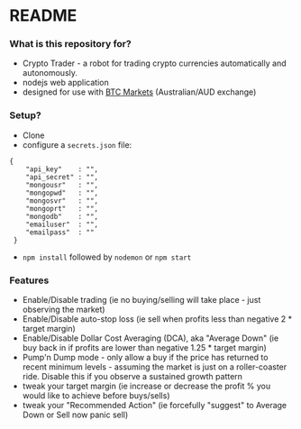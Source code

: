 # README #

### What is this repository for? ###

* Crypto Trader - a robot for trading crypto currencies automatically and autonomously.
* nodejs web application
* designed for use with [BTC Markets](https://btcmarkets.net) (Australian/AUD exchange)

### Setup? ###

* Clone
* configure a `secrets.json` file:
~~~~
{
    "api_key"    : "",
    "api_secret" : "",
    "mongousr"   : "",
    "mongopwd"   : "",
    "mongosvr"   : "",
    "mongoprt"   : "",
    "mongodb"    : "",
    "emailuser"  : "",
    "emailpass"  : ""
 }
 ~~~~
* `npm install` followed by `nodemon` or `npm start`

### Features ###

* Enable/Disable trading (ie no buying/selling will take place - just observing the market)
* Enable/Disable auto-stop loss (ie sell when profits less than negative 2 * target margin)
* Enable/Disable Dollar Cost Averaging (DCA), aka "Average Down" (ie buy back in if profits are lower than negative 1.25 * target margin)
* Pump'n Dump mode - only allow a buy if the price has returned to recent minimum levels - assuming the market is just on a roller-coaster ride. Disable this if you observe a sustained growth pattern
* tweak your target margin (ie increase or decrease the profit % you would like to achieve before buys/sells)
* tweak your "Recommended Action" (ie forcefully "suggest" to Average Down or Sell now panic sell)

